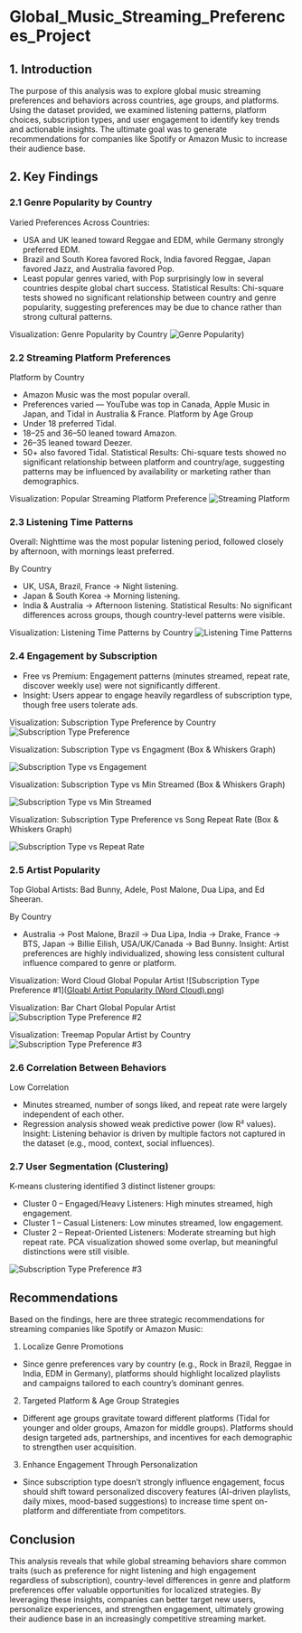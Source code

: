 # Global_Music_Streaming_Preferences_Project

## 1. Introduction
The purpose of this analysis was to explore global music streaming preferences and behaviors across countries, age groups, and platforms. Using the dataset provided, we examined listening patterns, platform choices, subscription types, and user engagement to identify key trends and actionable insights. The ultimate goal was to generate recommendations for companies like Spotify or Amazon Music to increase their audience base.

## 2. Key Findings

### 2.1 Genre Popularity by Country
Varied Preferences Across Countries:
-   USA and UK leaned toward Reggae and EDM, while Germany strongly preferred EDM.
-   Brazil and South Korea favored Rock, India favored Reggae, Japan favored Jazz, and Australia favored Pop.
-   Least popular genres varied, with Pop surprisingly low in several countries despite global chart success.
Statistical Results: Chi-square tests showed no significant relationship between country and genre popularity, suggesting preferences may be due to chance rather than strong cultural patterns.

Visualization: Genre Popularity by Country
![Genre Popularity](https://github.com/erlopez-data-analyst/Global_Music_Streaming_Preferences_Project/blob/57686158155f24f1d4108669f9daa149b433a156/Top%20Genre%20by%20Countries%20(Frequency).png))

### 2.2 Streaming Platform Preferences
Platform by Country
- Amazon Music was the most popular overall.
- Preferences varied — YouTube was top in Canada, Apple Music in Japan, and Tidal in Australia & France.
Platform by Age Group
- Under 18 preferred Tidal.
- 18–25 and 36–50 leaned toward Amazon.
- 26–35 leaned toward Deezer.
- 50+ also favored Tidal.
Statistical Results: Chi-square tests showed no significant relationship between platform and country/age, suggesting patterns may be influenced by availability or marketing rather than demographics.

Visualization: Popular Streaming Platform Preference
![Streaming Platform](https://github.com/erlopez-data-analyst/Global_Music_Streaming_Preferences_Project/blob/57686158155f24f1d4108669f9daa149b433a156/Popular%20Streaming%20Platform%20by%20Country.png)

### 2.3 Listening Time Patterns
Overall: Nighttime was the most popular listening period, followed closely by afternoon, with mornings least preferred.

By Country
- UK, USA, Brazil, France → Night listening.
- Japan & South Korea → Morning listening.
- India & Australia → Afternoon listening.
Statistical Results: No significant differences across groups, though country-level patterns were visible.

Visualization: Listening Time Patterns by Country
![Listening Time Patterns](https://github.com/erlopez-data-analyst/Global_Music_Streaming_Preferences_Project/blob/57686158155f24f1d4108669f9daa149b433a156/Listening%20Time%20Preference%20by%20Country.png)

### 2.4 Engagement by Subscription
- Free vs Premium: Engagement patterns (minutes streamed, repeat rate, discover weekly use) were not significantly different.
- Insight: Users appear to engage heavily regardless of subscription type, though free users tolerate ads.

Visualization: Subscription Type Preference by Country
![Subscription Type Preference](https://github.com/erlopez-data-analyst/Global_Music_Streaming_Preferences_Project/blob/4e7f833d0f4fe9635e17c8b46a0cca77e78a27ba/Subscription%20Type%20Preference%20by%20Country.png)

Visualization: Subscription Type vs Engagment (Box & Whiskers Graph)

![Subscription Type vs Engagement](https://github.com/erlopez-data-analyst/Global_Music_Streaming_Preferences_Project/blob/4e7f833d0f4fe9635e17c8b46a0cca77e78a27ba/Sub%20vs.%20Engagement.png)

Visualization: Subscription Type vs Min Streamed (Box & Whiskers Graph)

![Subscription Type vs Min Streamed](https://github.com/erlopez-data-analyst/Global_Music_Streaming_Preferences_Project/blob/4e7f833d0f4fe9635e17c8b46a0cca77e78a27ba/Sub%20vs.%20Mins%20Streamed.png)

Visualization: Subscription Type Preference vs Song Repeat Rate (Box & Whiskers Graph)

![Subscription Type vs Repeat Rate](https://github.com/erlopez-data-analyst/Global_Music_Streaming_Preferences_Project/blob/4e7f833d0f4fe9635e17c8b46a0cca77e78a27ba/Sub%20vs.%20Repeat%20Song%20Rate.png)

### 2.5 Artist Popularity
Top Global Artists: Bad Bunny, Adele, Post Malone, Dua Lipa, and Ed Sheeran.

By Country
- Australia → Post Malone, Brazil → Dua Lipa, India → Drake, France → BTS, Japan → Billie Eilish, USA/UK/Canada → Bad Bunny.
Insight: Artist preferences are highly individualized, showing less consistent cultural influence compared to genre or platform.

Visualization: Word Cloud Global Popular Artist
![Subscription Type Preference #1]([Gloabl Artist Popularity (Word Cloud).png](https://github.com/erlopez-data-analyst/Global_Music_Streaming_Preferences_Project/blob/4e7f833d0f4fe9635e17c8b46a0cca77e78a27ba/Gloabl%20Artist%20Popularity%20(Word%20Cloud).png))

Visualization: Bar Chart Global Popular Artist
![Subscription Type Preference #2](https://github.com/erlopez-data-analyst/Global_Music_Streaming_Preferences_Project/blob/4e7f833d0f4fe9635e17c8b46a0cca77e78a27ba/Global%20Artist%20Popularity%20(Bar%20Chart).png)

Visualization: Treemap Popular Artist by Country
![Subscription Type Preference #3](https://github.com/erlopez-data-analyst/Global_Music_Streaming_Preferences_Project/blob/4e7f833d0f4fe9635e17c8b46a0cca77e78a27ba/Top%20Artist%20by%20Country.png)

### 2.6 Correlation Between Behaviors
Low Correlation
- Minutes streamed, number of songs liked, and repeat rate were largely independent of each other.
- Regression analysis showed weak predictive power (low R² values).
Insight: Listening behavior is driven by multiple factors not captured in the dataset (e.g., mood, context, social influences).

### 2.7 User Segmentation (Clustering)
K-means clustering identified 3 distinct listener groups:
- Cluster 0 – Engaged/Heavy Listeners: High minutes streamed, high engagement.
- Cluster 1 – Casual Listeners: Low minutes streamed, low engagement.
- Cluster 2 – Repeat-Oriented Listeners: Moderate streaming but high repeat rate.
PCA visualization showed some overlap, but meaningful distinctions were still visible.

![Subscription Type Preference #3](https://github.com/erlopez-data-analyst/Global_Music_Streaming_Preferences_Project/blob/4e7f833d0f4fe9635e17c8b46a0cca77e78a27ba/User%20Segmentation%20by%20Streaming%20Behavior.png)

## Recommendations
Based on the findings, here are three strategic recommendations for streaming companies like Spotify or Amazon Music:
1. Localize Genre Promotions
- Since genre preferences vary by country (e.g., Rock in Brazil, Reggae in India, EDM in Germany), platforms should highlight localized playlists and campaigns tailored to each country’s dominant genres.
2. Targeted Platform & Age Group Strategies
- Different age groups gravitate toward different platforms (Tidal for younger and older groups, Amazon for middle groups). Platforms should design targeted ads, partnerships, and incentives for each demographic to strengthen user acquisition.
3. Enhance Engagement Through Personalization
- Since subscription type doesn’t strongly influence engagement, focus should shift toward personalized discovery features (AI-driven playlists, daily mixes, mood-based suggestions) to increase time spent on-platform and differentiate from competitors.

## Conclusion
This analysis reveals that while global streaming behaviors share common traits (such as preference for night listening and high engagement regardless of subscription), country-level differences in genre and platform preferences offer valuable opportunities for localized strategies. By leveraging these insights, companies can better target new users, personalize experiences, and strengthen engagement, ultimately growing their audience base in an increasingly competitive streaming market.
